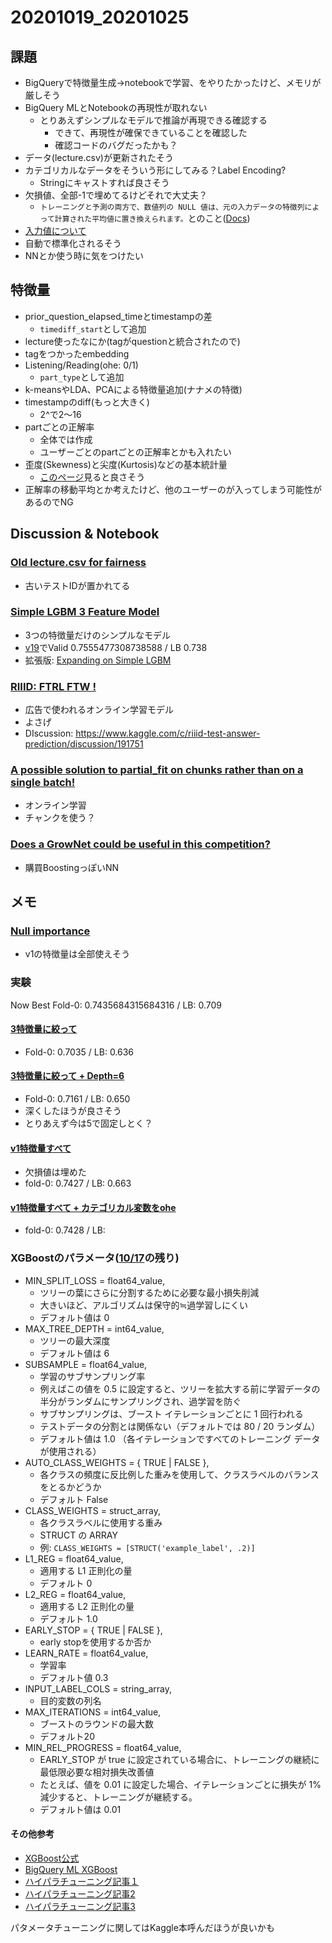 # 20201019_20201025

## 課題
- BigQueryで特徴量生成→notebookで学習、をやりたかったけど、メモリが厳しそう
- BigQuery MLとNotebookの再現性が取れない
  - とりあえずシンプルなモデルで推論が再現できる確認する
    - できて、再現性が確保できていることを確認した
    - 確認コードのバグだったかも？
- データ(lecture.csv)が更新されたそう
- カテゴリカルなデータをそういう形にしてみる？Label Encoding?
  - Stringにキャストすれば良さそう
- 欠損値、全部-1で埋めてるけどそれで大丈夫？
  - `トレーニングと予測の両方で、数値列の NULL 値は、元の入力データの特徴列によって計算された平均値に置き換えられます。`とのこと([Docs](https://cloud.google.com/bigquery-ml/docs/reference/standard-sql/bigqueryml-syntax-create#imputation))
- [入力値について](http://sucrose.hatenablog.com/entry/2018/09/23/235525)
 - 自動で標準化されるそう
 - NNとか使う時に気をつけたい

## 特徴量
- prior_question_elapsed_timeとtimestampの差
  - `timediff_start`として追加
- lecture使ったなにか(tagがquestionと統合されたので)
- tagをつかったembedding
- Listening/Reading(ohe: 0/1)
  - `part_type`として追加
- k-meansやLDA、PCAによる特徴量追加(ナナメの特徴)
- timestampのdiff(もっと大きく)
  - 2^で2〜16
- partごとの正解率
  - 全体では作成
  - ユーザーごとのpartごとの正解率とかも入れたい
- 歪度(Skewness)と尖度(Kurtosis)などの基本統計量
  - [このページ](https://learnsql.com/blog/high-performance-statistical-queries-skewness-kurtosis/)見ると良さそう
- 正解率の移動平均とか考えたけど、他のユーザーのが入ってしまう可能性があるのでNG



## Discussion & Notebook
### [Old lecture.csv for fairness](https://www.kaggle.com/c/riiid-test-answer-prediction/discussion/191530)
- 古いテストIDが置かれてる
### [Simple LGBM 3 Feature Model](https://www.kaggle.com/dwit392/simple-lgbm-3-feature-model)
- 3つの特徴量だけのシンプルなモデル
- [v19](https://www.kaggle.com/dwit392/simple-lgbm-3-feature-model?scriptVersionId=44299556)でValid 0.7555477308738588 / LB 0.738
- 拡張版: [Expanding on Simple LGBM](https://www.kaggle.com/dwit392/expanding-on-simple-lgbm)
### [RIIID: FTRL FTW !](https://www.kaggle.com/rohanrao/riiid-ftrl-ftw)
- 広告で使われるオンライン学習モデル
- よさげ
- DIscussion: https://www.kaggle.com/c/riiid-test-answer-prediction/discussion/191751
### [A possible solution to partial_fit on chunks rather than on a single batch!](https://www.kaggle.com/c/riiid-test-answer-prediction/discussion/191856)
- オンライン学習
- チャンクを使う？

### [Does a GrowNet could be useful in this competition?](https://www.kaggle.com/c/riiid-test-answer-prediction/discussion/191626)
- 購買BoostingっぽいNN

## メモ
### [Null importance](https://www.kaggle.com/takamichitoda/riiid-xgboost-null-importance?scriptVersionId=45085355)
- v1の特徴量は全部使えそう


### 実験
Now Best Fold-0: 0.7435684315684316 / LB: 0.709

#### [3特徴量に絞って](https://www.kaggle.com/takamichitoda/riiid-xgboost-infer?scriptVersionId=45016693)
- Fold-0: 0.7035 / LB: 0.636

#### [3特徴量に絞って + Depth=6](https://www.kaggle.com/takamichitoda/riiid-xgboost-infer?scriptVersionId=45075887)
- Fold-0: 0.7161 / LB: 0.650
- 深くしたほうが良さそう
- とりあえず今は5で固定しとく？

#### [v1特徴量すべて](https://www.kaggle.com/takamichitoda/riiid-xgboost-infer?scriptVersionId=45079175)
- 欠損値は埋めた
- fold-0: 0.7427 / LB: 0.663

#### [v1特徴量すべて + カテゴリカル変数をohe](https://www.kaggle.com/takamichitoda/riiid-xgboost-infer?scriptVersionId=45082036)
- fold-0: 0.7428 / LB: 

### XGBoostのパラメータ([10/17](https://github.com/trtd56/Riiid/blob/master/docs/diary_20201012_20201018/diary_20201017.md)の残り)
- MIN_SPLIT_LOSS = float64_value,
  - ツリーの葉にさらに分割するために必要な最小損失削減
  - 大きいほど、アルゴリズムは保守的≒過学習しにくい
  - デフォルト値は 0
- MAX_TREE_DEPTH = int64_value,
  - ツリーの最大深度
  - デフォルト値は 6
- SUBSAMPLE = float64_value,
  - 学習のサブサンプリング率
  - 例えばこの値を 0.5 に設定すると、ツリーを拡大する前に学習データの半分がランダムにサンプリングされ、過学習を防ぐ
  - サブサンプリングは、ブースト イテレーションごとに 1 回行われる
  - テストデータの分割とは関係ない（デフォルトでは 80 / 20 ランダム）
  - デフォルト値は 1.0 （各イテレーションですべてのトレーニング データが使用される）
- AUTO_CLASS_WEIGHTS = { TRUE | FALSE },
  - 各クラスの頻度に反比例した重みを使用して、クラスラベルのバランスをとるかどうか
  - デフォルト False
- CLASS_WEIGHTS = struct_array,
  - 各クラスラベルに使用する重み
  - STRUCT の ARRAY
  - 例: `CLASS_WEIGHTS = [STRUCT('example_label', .2)]`
- L1_REG = float64_value,
  - 適用する L1 正則化の量
  - デフォルト 0
- L2_REG = float64_value,
  - 適用する L2 正則化の量
  - デフォルト 1.0
- EARLY_STOP = { TRUE | FALSE },
  - early stopを使用するか否か
- LEARN_RATE = float64_value,
  - 学習率
  - デフォルト値 0.3
- INPUT_LABEL_COLS = string_array,
  - 目的変数の列名
- MAX_ITERATIONS = int64_value,
  - ブーストのラウンドの最大数
  - デフォルト20
- MIN_REL_PROGRESS = float64_value,
  - EARLY_STOP が true に設定されている場合に、トレーニングの継続に最低限必要な相対損失改善値
  - たとえば、値を 0.01 に設定した場合、イテレーションごとに損失が 1% 減少すると、トレーニングが継続する。
  - デフォルト値は 0.01

#### その他参考
- [XGBoost公式](https://xgboost.readthedocs.io/en/latest/parameter.html)
- [BigQuery ML XGBoost](https://cloud.google.com/bigquery-ml/docs/reference/standard-sql/bigqueryml-syntax-create-boosted-tree)
- [ハイパラチューニング記事１](https://qiita.com/R1ck29/items/50ba7fa5afa49e334a8f)
- [ハイパラチューニング記事2](https://qiita.com/FJyusk56/items/0649f4362587261bd57a)
- [ハイパラチューニング記事3](https://shengyg.github.io/repository/machine%20learning/2017/02/25/Complete-Guide-to-Parameter-Tuning-xgboost.html)

パタメータチューニングに関してはKaggle本呼んだほうが良いかも
